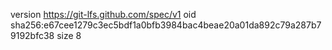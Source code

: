version https://git-lfs.github.com/spec/v1
oid sha256:e67cee1279c3ec5bdf1a0bfb3984bac4beae20a01da892c79a287b79192bfc38
size 8
